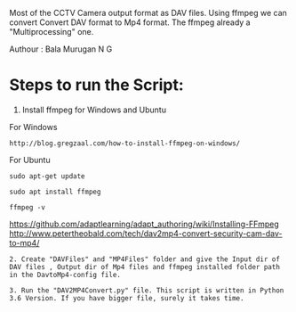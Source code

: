 Most of the CCTV Camera output format as DAV files. Using ffmpeg we can convert Convert DAV format to Mp4 format. The ffmpeg already a "Multiprocessing" one. 

Authour : Bala Murugan N G

# Steps to run the Script:

1. Install ffmpeg for Windows and Ubuntu

For Windows 
```
http://blog.gregzaal.com/how-to-install-ffmpeg-on-windows/
```
For Ubuntu 
``` 
sudo apt-get update

sudo apt install ffmpeg

ffmpeg -v
```
https://github.com/adaptlearning/adapt_authoring/wiki/Installing-FFmpeg
http://www.petertheobald.com/tech/dav2mp4-convert-security-cam-dav-to-mp4/
```
2. Create "DAVFiles" and "MP4Files" folder and give the Input dir of DAV files , Output dir of Mp4 files and ffmpeg installed folder path in the DavtoMp4-config file.

3. Run the "DAV2MP4Convert.py" file. This script is written in Python 3.6 Version. If you have bigger file, surely it takes time.
